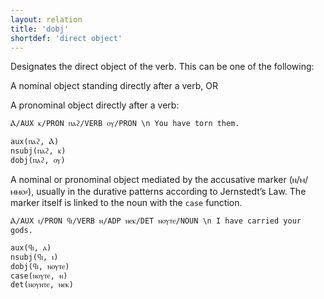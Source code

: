 ```yaml
---
layout: relation
title: 'dobj'
shortdef: 'direct object'
---
```


Designates the direct object of the verb. This can be one of the following:

A nominal object standing directly after a verb, OR 

A pronominal object directly after a verb:

~~~ sdparse
Ⲁ/AUX ⲕ/PRON ⲡⲁϩ/VERB ⲟⲩ/PRON \n You have torn them. 

aux(ⲡⲁϩ, Ⲁ)
nsubj(ⲡⲁϩ, ⲕ)
dobj(ⲡⲁϩ, ⲟⲩ)
~~~
A nominal or pronominal object mediated by the accusative marker (ⲛ/ⲙ/ⲙⲙⲟ⸗), usually in the durative patterns according to Jernstedt’s Law. The marker itself is linked to the noun with the `case` function.

~~~ sdparse
Ⲁ/AUX ⲓ/PRON ϥⲓ/VERB ⲛ/ADP ⲛⲉⲕ/DET ⲛⲟⲩⲧⲉ/NOUN \n I have carried your gods.

aux(ϥⲓ, ⲁ)
nsubj(ϥⲓ, ⲓ)
dobj(ϥⲓ, ⲛⲟⲩⲧⲉ)
case(ⲛⲟⲩⲧⲉ, ⲛ)
det(ⲛⲟⲩⲛⲧⲉ, ⲛⲉⲕ)
~~~
